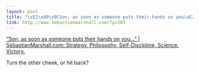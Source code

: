 ```yaml
--- 
layout: post
title: "\xE2\x80\x9CSon, as soon as someone puts their hands on you\xE2\x80\xA6\xE2\x80\x9D | SebastianMarshall.com: Strategy, Philosophy, Self-Discipline, Science. Victory."
link: http://www.sebastianmarshall.com/?p=283
---
```

<a href="http://www.sebastianmarshall.com/?p=283">“Son, as soon as
someone puts their hands on you…” | SebastianMarshall.com:
Strategy, Philosophy, Self-Discipline, Science. Victory.</a>

<p>Turn the other cheek, or hit back?</p>
